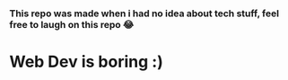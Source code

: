 ### **This repo was made when i had no idea about tech stuff, feel free to laugh on this repo 😂**
# **Web Dev is boring :)**
